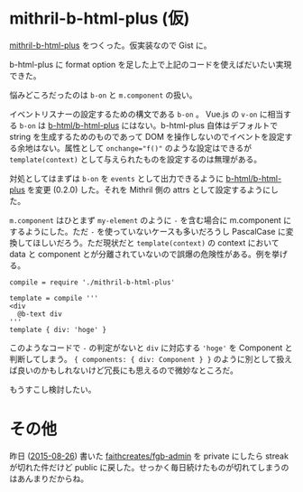 # mithril-b-html-plus (仮)

[mithril-b-html-plus](https://gist.github.com/bouzuya/6f9cee8d74c0684c36ba) をつくった。仮実装なので Gist に。

b-html-plus に format option を足した上で上記のコードを使えばだいたい実現できた。

悩みどころだったのは `b-on` と `m.component` の扱い。

イベントリスナーの設定するための構文である `b-on` 。 Vue.js の `v-on` に相当する `b-on` は [b-html/b-html-plus][] にはない。b-html-plus 自体はデフォルトで string を生成するためのものであって DOM を操作しないのでイベントを設定する余地はない。属性として `onchange="f()"` のような設定はできるが `template(context)` として与えられたものを設定するのは無理がある。

対処としてはまずは `b-on` を `events` として出力できるように [b-html/b-html-plus][] を変更 (0.2.0) した。それを Mithril 側の attrs として設定するようにした。

`m.component` はひとまず `my-element` のように `-` を含む場合に m.component にするようにした。ただ `-` を使っていないケースも多いだろうし PascalCase に変換してほしいだろう。ただ現状だと `template(context)` の context において data と component とが分離されていないので誤爆の危険性がある。例を挙げる。

```coffee-script
compile = require './mithril-b-html-plus'

template = compile '''
<div
  @b-text div
'''
template { div: 'hoge' }
```

このようなコードで `-` の判定がないと `div` に対応する `'hoge'` を Component と判断してしまう。 `{ components: { div: Component } }` のように別として扱えば良いのかもしれないけど冗長にも思えるので微妙なところだ。

もうすこし検討したい。

# その他

昨日 ([2015-08-26][]) 書いた [faithcreates/fgb-admin][] を private にしたら streak が切れた件だけど public に戻した。せっかく毎日続けたものが切れてしまうのはあんまりだからね。

[2015-08-26]: https://blog.bouzuya.net/2015/08/26/
[b-html/b-html-plus]: https://github.com/b-html/b-html-plus
[faithcreates/fgb-admin]: https://github.com/faithcreates/fgb-admin
